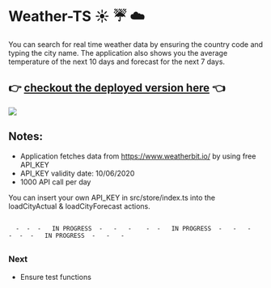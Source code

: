 # Weather-TS :sunny: :umbrella: :cloud:

You can search for real time weather data by ensuring the country code and typing the city name. The application also shows you the average temperature of the next 10 days and forecast for the next 7 days.

## :point_right: [checkout the deployed version here](https://gergokutu-weather.netlify.app) :point_left:

![](weather.gif)

## Notes:

- Application fetches data from https://www.weatherbit.io/ by using free API_KEY
- API_KEY validity date: 10/06/2020
- 1000 API call per day

You can insert your own API_KEY in src/store/index.ts into the loadCityActual & loadCityForecast actions.

## 
      -  -  -   IN PROGRESS  -   -   -    -  -   IN PROGRESS  -   -   -    -  -  -   IN PROGRESS  -   -   -  
##    

### Next

- Ensure test functions

